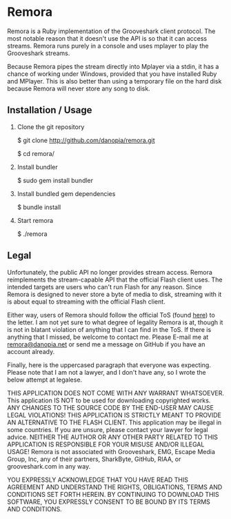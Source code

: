 Remora
======

Remora is a Ruby implementation of the Grooveshark client protocol. The
most notable reason that it doesn't use the API is so that it can access
streams. Remora runs purely in a console and uses mplayer to play the
Grooveshark streams.

Because Remora pipes the stream directly into Mplayer via a stdin, it
has a chance of working under Windows, provided that you have installed
Ruby and MPlayer. This is also better than using a temporary file on the
hard disk because Remora will never store any song to disk.

Installation / Usage
--------------------

1. Clone the git repository

    $ git clone http://github.com/danopia/remora.git

    $ cd remora/

2. Install bundler

    $ sudo gem install bundler

3. Install bundled gem dependencies

    $ bundle install

4. Start remora

    $ ./remora


Legal
-----
Unfortunately, the public API no longer provides stream access. Remora
reimplements the stream-capable API that the official Flash client uses.
The intended targets are users who can't run Flash for any reason. Since
Remora is designed to never store a byte of media to disk, streaming
with it is about equal to streaming with the official Flash client.

Either way, users of Remora should follow the official ToS (found
[here](http://www.grooveshark.com/terms)) to the letter. I am not yet
sure to what degree of legality Remora is at, though it is not in
blatant violation of anything that I can find in the ToS. If there is
anything that I missed, be welcome to contact me. Please E-mail me at
remora@danopia.net or send me a message on GitHub if you have an
account already.

Finally, here is the uppercased paragraph that everyone was expecting.
Please note that I am not a lawyer, and I don't have any, so I wrote the
below attempt at legalese.

THIS APPLICATION DOES NOT COME WITH ANY WARRANT WHATSOEVER. This application IS NOT to be used for downloading copyrighted works. ANY CHANGES TO THE SOURCE CODE BY THE END-USER MAY CAUSE LEGAL VIOLATIONS! THIS APPLICATION IS STRICTLY MEANT TO PROVIDE AN ALTERNATIVE TO THE FLASH CLIENT. This application may be illegal in some countries. If you are unsure, please contact your lawyer for legal advice. NEITHER THE AUTHOR OR ANY OTHER PARTY RELATED TO THIS APPLICATION IS RESPONSIBLE FOR YOUR MISUSE AND/OR ILLEGAL USAGE! Remora is not associated with Grooveshark, EMG, Escape Media Group, Inc, any of their partners, SharkByte, GitHub, RIAA, or grooveshark.com in any way.

YOU EXPRESSLY ACKNOWLEDGE THAT YOU HAVE READ THIS AGREEMENT AND UNDERSTAND THE RIGHTS, OBLIGATIONS, TERMS AND CONDITIONS SET FORTH HEREIN. BY CONTINUING TO DOWNLOAD THIS SOFTWARE, YOU EXPRESSLY CONSENT TO BE BOUND BY ITS TERMS AND CONDITIONS.

